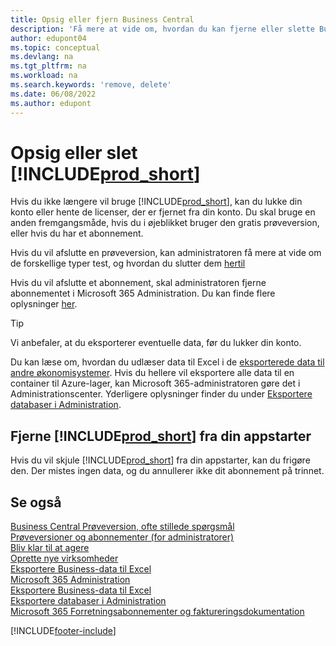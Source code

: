 ```yaml
---
title: Opsig eller fjern Business Central
description: 'Få mere at vide om, hvordan du kan fjerne eller slette Business Central-oplevelsen, hvis du har et prøveabonnement, eller hvis du har et betalt abonnement.'
author: edupont04
ms.topic: conceptual
ms.devlang: na
ms.tgt_pltfrm: na
ms.workload: na
ms.search.keywords: 'remove, delete'
ms.date: 06/08/2022
ms.author: edupont
---
```

# Opsig eller slet [!INCLUDE[prod_short](includes/prod_short.md)]

Hvis du ikke længere vil bruge [!INCLUDE[prod_short](includes/prod_short.md)], kan du lukke din konto eller hente de licenser, der er fjernet fra din konto. Du skal bruge en anden fremgangsmåde, hvis du i øjeblikket bruger den gratis prøveversion, eller hvis du har et abonnement.  

Hvis du vil afslutte en prøveversion, kan administratoren få mere at vide om de forskellige typer test, og hvordan du slutter dem [hertil](/dynamics365/business-central/dev-itpro/administration/trials-subscriptions)  

Hvis du vil afslutte et abonnement, skal administratoren fjerne abonnementet i Microsoft 365 Administration. Du kan finde flere oplysninger [her](/dynamics365/business-central/dev-itpro/administration/trials-subscriptions?#removing-a-subscription).  

> [!TIP]
> Vi anbefaler, at du eksporterer eventuelle data, før du lukker din konto.

Du kan læse om, hvordan du udlæser data til Excel i de [eksporterede data til andre økonomisystemer](about-export-data.md#exporting-data-to-other-finance-systems). Hvis du hellere vil eksportere alle data til en container til Azure-lager, kan Microsoft 365-administratoren gøre det i Administrationscenter. Yderligere oplysninger finder du under [Eksportere databaser i Administration](/dynamics365/business-central/dev-itpro/administration/tenant-admin-center-database-export).  

## Fjerne [!INCLUDE[prod_short](includes/prod_short.md)] fra din appstarter

Hvis du vil skjule [!INCLUDE[prod_short](includes/prod_short.md)] fra din appstarter, kan du frigøre den. Der mistes ingen data, og du annullerer ikke dit abonnement på trinnet.  

## Se også

[Business Central Prøveversion, ofte stillede spørgsmål](trial-faq.md)  
[Prøveversioner og abonnementer (for administratorer)](/dynamics365/business-central/dev-itpro/administration/trials-subscriptions)  
[Bliv klar til at agere](ui-get-ready-business.md)  
[Oprette nye virksomheder](about-new-company.md)  
[Eksportere Business-data til Excel](about-export-data.md)  
[Microsoft 365 Administration](https://admin.microsoft.com/)  
[Eksportere Business-data til Excel](about-export-data.md)  
[Eksportere databaser i Administration](/dynamics365/business-central/dev-itpro/administration/tenant-admin-center-database-export)  
[Microsoft 365 Forretningsabonnementer og faktureringsdokumentation](/microsoft-365/commerce/)  

[!INCLUDE[footer-include](includes/footer-banner.md)]
